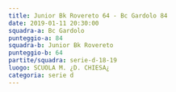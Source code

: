 ```yaml
---
title: Junior Bk Rovereto 64 - Bc Gardolo 84
date: 2019-01-11 20:30:00
squadra-a: Bc Gardolo
punteggio-a: 84
squadra-b: Junior Bk Rovereto
punteggio-b: 64
partite/squadra: serie-d-18-19
luogo: SCUOLA M. ¿D. CHIESA¿
categoria: serie d
---
```

